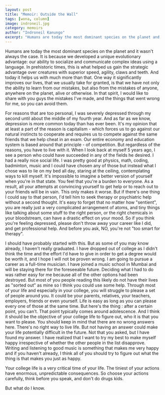 ```yaml
---
layout: post
title: "Memoir: Outside the Wall"
tags: [wona, column]
image: indroneil.jpg
category: memoirs
author: "Indroneil Kanungo"
excerpt: "Humans are today the most dominant species on the planet and it wasn't always the case. It is because we developed a unique evolutionary advantage: our ability to socialize and communicate complex ideas using a language."
---
```


Humans are today the most dominant species on the planet and it wasn't always the case. It is because we developed a unique evolutionary advantage: our ability to socialize and communicate complex ideas using a language. In prehistoric times, this is what helped us gain the strategic advantage over creatures with superior speed, agility, claws and teeth. And today it helps us with much more than that. One way it significantly improves our lives, that we usually take for granted, is that we have not only the ability to learn from our mistakes, but also from the mistakes of anyone, anywhere on the planet, alive or otherwise. In that spirit, I would like to share with you guys the mistakes I've made, and the things that went wrong for me, so you can  avoid them.

For reasons that are too personal, I was severely depressed through my second until about the middle of my fourth year. And as far as we know, depression is more common today than has ever been. It's my opinion that at least a part of the reason is  capitalism - which forces us to go against our natural instincts to cooperate and requires us to compete against the same friends that we help cheat in an exam. Our entire economy and education system is based around that principle - of competition. But regardless of the reasons, you have to live with it. When I look back at myself 5 years ago, I see a person who could have succeeded in any of the fields he desired. I had a really nice social life. I was pretty good at physics, math, coding, badminton, music and I could have chosen any of those but instead what I chose was to lie on my bed all day, staring at the ceiling, contemplating ways to kill myself. It's impossible to imagine a better version of yourself when you're in that state. You feel that you're a burden to everyone. As a result, all your attempts at convincing yourself to get help or to reach out to your friends will be in vain. This only makes it worse. But if there's one thing I could say to that person, I'd tell him to seek therapy or psychiatric help without a second thought. It's easy to forget that no matter how "sentient", you are really just a very complicated arrangement of atoms, and tiny things like talking about some stuff to the right person, or the right chemicals in your bloodstream, can have a drastic effect on your mood. So if you think you're feeling depressed, please don't throw away your career like I did, and get professional help. And before you ask, NO, you're not "too smart for therapy".

I should have probably started with this. But as some of you may know already, I haven't really graduated. I have dropped out of college as I didn't think the time and the effort I'd have to give in order to get a degree would be worth it, and I hope I will not be proven wrong. I am going to pursue a career as a full-time musician. I have joined a music school in Mumbai and will be staying there for the foreseeable future. Deciding what I had to do was rather easy for me because all of the other options had been destroyed. But most of you people reading this likely do not have their lives as "sorted out" as mine so I think you could use some help. Through most of your life and especially in your college, you will struggle to please a set of people around you. It could be your parents, relatives, your teachers, employers, friends or even yourself. Life is easy as long as you can please every one of those at the same time. But here's the thing : after a certain point, you can't. That point typically comes around adolescence. And I think it should be the objective of your college life to figure out, who it is that you want to please. You should keep in mind that there are no wrong answers here. There's no right way to live life. But not having an answer could make your life potentially difficult in the future. Not that you asked, but I have found my answer. I have realized that I want to try my best to make myself happy irrespective of whether the other people in the list disapprove. Writing and listening to good music is something that makes me very happy and if you haven't already, I think all of you should try to figure out what the thing is that makes you just as happy.

Your college life is a very critical time of your life. The tiniest of your actions have enormous, unpredictable consequences. So choose your actions carefully, think before you speak, and don't do drugs kids.

But what do I know.
